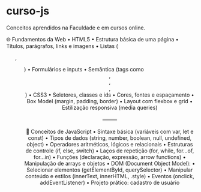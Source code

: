 # curso-js
Conceitos aprendidos na Faculdade e em cursos online.

🌐 Fundamentos da Web
	•	HTML5
	•	Estrutura básica de uma página
	•	Títulos, parágrafos, links e imagens
	•	Listas (<ul>, <ol>)
	•	Formulários e inputs
	•	Semântica (tags como <header>, <main>, <footer>, <section>)
	•	CSS3
	•	Seletores, classes e ids
	•	Cores, fontes e espaçamento
	•	Box Model (margin, padding, border)
	•	Layout com flexbox e grid
	•	Estilização responsiva (media queries)

⸻

📘 Conceitos de JavaScript
	•	Sintaxe básica (variáveis com var, let e const)
	•	Tipos de dados (string, number, boolean, null, undefined, object)
	•	Operadores aritméticos, lógicos e relacionais
	•	Estruturas de controle (if, else, switch)
	•	Laços de repetição (for, while, for...of, for...in)
	•	Funções (declaração, expressão, arrow functions)
	•	Manipulação de arrays e objetos
	•	DOM (Document Object Model):
	•	Selecionar elementos (getElementById, querySelector)
	•	Manipular conteúdo e estilos (innerText, innerHTML, .style)
	•	Eventos (onclick, addEventListener)
	•	Projeto prático: cadastro de usuário